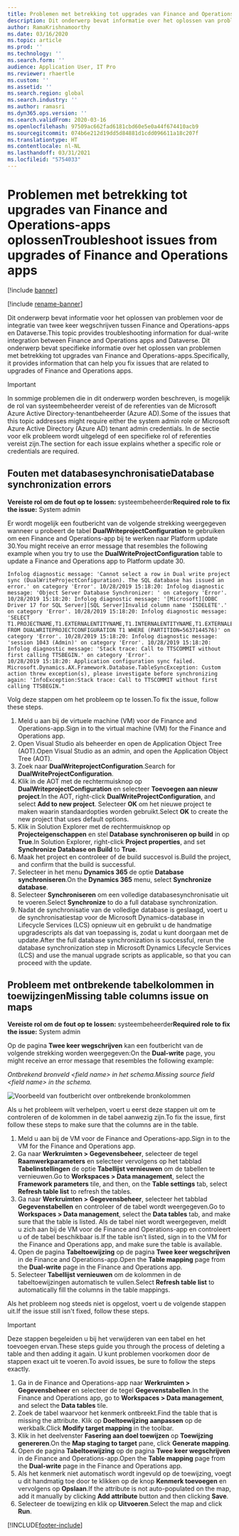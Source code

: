 ```yaml
---
title: Problemen met betrekking tot upgrades van Finance and Operations-apps oplossen
description: Dit onderwerp bevat informatie over het oplossen van problemen met betrekking tot upgrades van Finance and Operations-apps.
author: RamaKrishnamoorthy
ms.date: 03/16/2020
ms.topic: article
ms.prod: ''
ms.technology: ''
ms.search.form: ''
audience: Application User, IT Pro
ms.reviewer: rhaertle
ms.custom: ''
ms.assetid: ''
ms.search.region: global
ms.search.industry: ''
ms.author: ramasri
ms.dyn365.ops.version: ''
ms.search.validFrom: 2020-03-16
ms.openlocfilehash: 97509ac662fad6181cbd60e5e0a44f674410acb9
ms.sourcegitcommit: 074b6e212d19dd5d84881d1cdd096611a18c207f
ms.translationtype: HT
ms.contentlocale: nl-NL
ms.lasthandoff: 03/31/2021
ms.locfileid: "5754033"
---
```

# <a name="troubleshoot-issues-from-upgrades-of-finance-and-operations-apps"></a><span data-ttu-id="560e6-103">Problemen met betrekking tot upgrades van Finance and Operations-apps oplossen</span><span class="sxs-lookup"><span data-stu-id="560e6-103">Troubleshoot issues from upgrades of Finance and Operations apps</span></span>

[!include [banner](../../includes/banner.md)]

[!include [rename-banner](~/includes/cc-data-platform-banner.md)]



<span data-ttu-id="560e6-104">Dit onderwerp bevat informatie voor het oplossen van problemen voor de integratie van twee keer wegschrijven tussen Finance and Operations-apps en Dataverse.</span><span class="sxs-lookup"><span data-stu-id="560e6-104">This topic provides troubleshooting information for dual-write integration between Finance and Operations apps and Dataverse.</span></span> <span data-ttu-id="560e6-105">Dit onderwerp bevat specifieke informatie over het oplossen van problemen met betrekking tot upgrades van Finance and Operations-apps.</span><span class="sxs-lookup"><span data-stu-id="560e6-105">Specifically, it provides information that can help you fix issues that are related to upgrades of Finance and Operations apps.</span></span>

> [!IMPORTANT]
> <span data-ttu-id="560e6-106">In sommige problemen die in dit onderwerp worden beschreven, is mogelijk de rol van systeembeheerder vereist of de referenties van de Microsoft Azure Active Directory-tenantbeheerder (Azure AD).</span><span class="sxs-lookup"><span data-stu-id="560e6-106">Some of the issues that this topic addresses might require either the system admin role or Microsoft Azure Active Directory (Azure AD) tenant admin credentials.</span></span> <span data-ttu-id="560e6-107">In de sectie voor elk probleem wordt uitgelegd of een specifieke rol of referenties vereist zijn.</span><span class="sxs-lookup"><span data-stu-id="560e6-107">The section for each issue explains whether a specific role or credentials are required.</span></span>

## <a name="database-synchronization-errors"></a><span data-ttu-id="560e6-108">Fouten met databasesynchronisatie</span><span class="sxs-lookup"><span data-stu-id="560e6-108">Database synchronization errors</span></span>

<span data-ttu-id="560e6-109">**Vereiste rol om de fout op te lossen:** systeembeheerder</span><span class="sxs-lookup"><span data-stu-id="560e6-109">**Required role to fix the issue:** System admin</span></span>

<span data-ttu-id="560e6-110">Er wordt mogelijk een foutbericht van de volgende strekking weergegeven wanneer u probeert de tabel **DualWriteprojectConfiguration** te gebruiken om een Finance and Operations-app bij te werken naar Platform update 30.</span><span class="sxs-lookup"><span data-stu-id="560e6-110">You might receive an error message that resembles the following example when you try to use the **DualWriteProjectConfiguration** table to update a Finance and Operations app to Platform update 30.</span></span>

```console
Infolog diagnostic message: 'Cannot select a row in Dual write project sync (DualWriteProjectConfiguration). The SQL database has issued an error.' on category 'Error'. 10/28/2019 15:18:20: Infolog diagnostic message: 'Object Server Database Synchronizer: ' on category 'Error'. 10/28/2019 15:18:20: Infolog diagnostic message: '[Microsoft][ODBC Driver 17 for SQL Server][SQL Server]Invalid column name 'ISDELETE'.' on category 'Error'. 10/28/2019 15:18:20: Infolog diagnostic message: 'SELECT T1.PROJECTNAME,T1.EXTERNALENTITYNAME,T1.INTERNALENTITYNAME,T1.EXTERNALENVIRONMENTURL,T1.STATUS,T1.ENABLEBATCHLOOKUP,T1.PARTITIONMAP,T1.QUERYFILTEREXPRESSION,T1.INTEGRATIONKEY,T1.ISDELETE,T1.ISDEBUGMODE,T1.RECVERSION,T1.PARTITION,T1.RECID FROM DUALWRITEPROJECTCONFIGURATION T1 WHERE (PARTITION=5637144576)' on category 'Error'. 10/28/2019 15:18:20: Infolog diagnostic message: 'session 1043 (Admin)' on category 'Error'. 10/28/2019 15:18:20: Infolog diagnostic message: 'Stack trace: Call to TTSCOMMIT without first calling TTSBEGIN.' on category 'Error'.
10/28/2019 15:18:20: Application configuration sync failed.
Microsoft.Dynamics.AX.Framework.Database.TableSyncException: Custom action threw exception(s), please investigate before synchronizing again: 'InfoException:Stack trace: Call to TTSCOMMIT without first calling TTSBEGIN."
```

<span data-ttu-id="560e6-111">Volg deze stappen om het probleem op te lossen.</span><span class="sxs-lookup"><span data-stu-id="560e6-111">To fix the issue, follow these steps.</span></span>

1. <span data-ttu-id="560e6-112">Meld u aan bij de virtuele machine (VM) voor de Finance and Operations-app.</span><span class="sxs-lookup"><span data-stu-id="560e6-112">Sign in to the virtual machine (VM) for the Finance and Operations app.</span></span>
2. <span data-ttu-id="560e6-113">Open Visual Studio als beheerder en open de Application Object Tree (AOT).</span><span class="sxs-lookup"><span data-stu-id="560e6-113">Open Visual Studio as an admin, and open the Application Object Tree (AOT).</span></span>
3. <span data-ttu-id="560e6-114">Zoek naar **DualWriteprojectConfiguration**.</span><span class="sxs-lookup"><span data-stu-id="560e6-114">Search for **DualWriteProjectConfiguration**.</span></span>
4. <span data-ttu-id="560e6-115">Klik in de AOT met de rechtermuisknop op **DualWriteprojectConfiguration** en selecteer **Toevoegen aan nieuw project**.</span><span class="sxs-lookup"><span data-stu-id="560e6-115">In the AOT, right-click **DualWriteProjectConfiguration**, and select **Add to new project**.</span></span> <span data-ttu-id="560e6-116">Selecteer **OK** om het nieuwe project te maken waarin standaardopties worden gebruikt.</span><span class="sxs-lookup"><span data-stu-id="560e6-116">Select **OK** to create the new project that uses default options.</span></span>
5. <span data-ttu-id="560e6-117">Klik in Solution Explorer met de rechtermuisknop op **Projecteigenschappen** en stel **Database synchroniseren op build** in op **True**.</span><span class="sxs-lookup"><span data-stu-id="560e6-117">In Solution Explorer, right-click **Project properties**, and set **Synchronize Database on Build** to **True**.</span></span>
6. <span data-ttu-id="560e6-118">Maak het project en controleer of de build succesvol is.</span><span class="sxs-lookup"><span data-stu-id="560e6-118">Build the project, and confirm that the build is successful.</span></span>
7. <span data-ttu-id="560e6-119">Selecteer in het menu **Dynamics 365** de optie **Database synchroniseren**.</span><span class="sxs-lookup"><span data-stu-id="560e6-119">On the **Dynamics 365** menu, select **Synchronize database**.</span></span>
8. <span data-ttu-id="560e6-120">Selecteer **Synchroniseren** om een volledige databasesynchronisatie uit te voeren.</span><span class="sxs-lookup"><span data-stu-id="560e6-120">Select **Synchronize** to do a full database synchronization.</span></span>
9. <span data-ttu-id="560e6-121">Nadat de synchronisatie van de volledige database is geslaagd, voert u de synchronisatiestap voor de Microsoft Dynamics-database in Lifecycle Services (LCS) opnieuw uit en gebruikt u de handmatige upgradescripts als dat van toepassing is, zodat u kunt doorgaan met de update.</span><span class="sxs-lookup"><span data-stu-id="560e6-121">After the full database synchronization is successful, rerun the database synchronization step in Microsoft Dynamics Lifecycle Services (LCS) and use the manual upgrade scripts as applicable, so that you can proceed with the update.</span></span>

## <a name="missing-table-columns-issue-on-maps"></a><span data-ttu-id="560e6-122">Probleem met ontbrekende tabelkolommen in toewijzingen</span><span class="sxs-lookup"><span data-stu-id="560e6-122">Missing table columns issue on maps</span></span>

<span data-ttu-id="560e6-123">**Vereiste rol om de fout op te lossen:** systeembeheerder</span><span class="sxs-lookup"><span data-stu-id="560e6-123">**Required role to fix the issue:** System admin</span></span>

<span data-ttu-id="560e6-124">Op de pagina **Twee keer wegschrijven** kan een foutbericht van de volgende strekking worden weergegeven:</span><span class="sxs-lookup"><span data-stu-id="560e6-124">On the **Dual-write** page, you might receive an error message that resembles the following example:</span></span>

<span data-ttu-id="560e6-125">*Ontbrekend bronveld \<field name\> in het schema.*</span><span class="sxs-lookup"><span data-stu-id="560e6-125">*Missing source field \<field name\> in the schema.*</span></span>

![Voorbeeld van foutbericht over ontbrekende bronkolommen](media/error_missing_field.png)

<span data-ttu-id="560e6-127">Als u het probleem wilt verhelpen, voert u eerst deze stappen uit om te controleren of de kolommen in de tabel aanwezig zijn.</span><span class="sxs-lookup"><span data-stu-id="560e6-127">To fix the issue, first follow these steps to make sure that the columns are in the table.</span></span>

1. <span data-ttu-id="560e6-128">Meld u aan bij de VM voor de Finance and Operations-app.</span><span class="sxs-lookup"><span data-stu-id="560e6-128">Sign in to the VM for the Finance and Operations app.</span></span>
2. <span data-ttu-id="560e6-129">Ga naar **Werkruimten \> Gegevensbeheer**, selecteer de tegel **Raamwerkparameters** en selecteer vervolgens op het tabblad **Tabelinstellingen** de optie **Tabellijst vernieuwen** om de tabellen te vernieuwen.</span><span class="sxs-lookup"><span data-stu-id="560e6-129">Go to **Workspaces \> Data management**, select the **Framework parameters** tile, and then, on the **Table settings** tab, select **Refresh table list** to refresh the tables.</span></span>
3. <span data-ttu-id="560e6-130">Ga naar **Werkruimten \> Gegevensbeheer**, selecteer het tabblad **Gegevenstabellen** en controleer of de tabel wordt weergegeven.</span><span class="sxs-lookup"><span data-stu-id="560e6-130">Go to **Workspaces \> Data management**, select the **Data tables** tab, and make sure that the table is listed.</span></span> <span data-ttu-id="560e6-131">Als de tabel niet wordt weergegeven, meldt u zich aan bij de VM voor de Finance and Operations-app en controleert u of de tabel beschikbaar is.</span><span class="sxs-lookup"><span data-stu-id="560e6-131">If the table isn't listed, sign in to the VM for the Finance and Operations app, and make sure the table is available.</span></span>
4. <span data-ttu-id="560e6-132">Open de pagina **Tabeltoewijzing** op de pagina **Twee keer wegschrijven** in de Finance and Operations-app.</span><span class="sxs-lookup"><span data-stu-id="560e6-132">Open the **Table mapping** page from the **Dual-write** page in the Finance and Operations app.</span></span>
5. <span data-ttu-id="560e6-133">Selecteer **Tabellijst vernieuwen** om de kolommen in de tabeltoewijzingen automatisch te vullen.</span><span class="sxs-lookup"><span data-stu-id="560e6-133">Select **Refresh table list** to automatically fill the columns in the table mappings.</span></span>

<span data-ttu-id="560e6-134">Als het probleem nog steeds niet is opgelost, voert u de volgende stappen uit.</span><span class="sxs-lookup"><span data-stu-id="560e6-134">If the issue still isn't fixed, follow these steps.</span></span>

> [!IMPORTANT]
> <span data-ttu-id="560e6-135">Deze stappen begeleiden u bij het verwijderen van een tabel en het toevoegen ervan.</span><span class="sxs-lookup"><span data-stu-id="560e6-135">These steps guide you through the process of deleting a table and then adding it again.</span></span> <span data-ttu-id="560e6-136">U kunt problemen voorkomen door de stappen exact uit te voeren.</span><span class="sxs-lookup"><span data-stu-id="560e6-136">To avoid issues, be sure to follow the steps exactly.</span></span>

1. <span data-ttu-id="560e6-137">Ga in de Finance and Operations-app naar **Werkruimten \> Gegevensbeheer** en selecteer de tegel **Gegevenstabellen**.</span><span class="sxs-lookup"><span data-stu-id="560e6-137">In the Finance and Operations app, go to **Workspaces \> Data management**, and select the **Data tables** tile.</span></span>
2. <span data-ttu-id="560e6-138">Zoek de tabel waarvoor het kenmerk ontbreekt.</span><span class="sxs-lookup"><span data-stu-id="560e6-138">Find the table that is missing the attribute.</span></span> <span data-ttu-id="560e6-139">Klik op **Doeltoewijzing aanpassen** op de werkbalk.</span><span class="sxs-lookup"><span data-stu-id="560e6-139">Click **Modify target mapping** in the toolbar.</span></span>
3. <span data-ttu-id="560e6-140">Klik in het deelvenster **Fasering aan doel toewijzen** op **Toewijzing genereren**.</span><span class="sxs-lookup"><span data-stu-id="560e6-140">On the **Map staging to target** pane, click **Generate mapping**.</span></span>
4. <span data-ttu-id="560e6-141">Open de pagina **Tabeltoewijzing** op de pagina **Twee keer wegschrijven** in de Finance and Operations-app.</span><span class="sxs-lookup"><span data-stu-id="560e6-141">Open the **Table mapping** page from the **Dual-write** page in the Finance and Operations app.</span></span>
5. <span data-ttu-id="560e6-142">Als het kenmerk niet automatisch wordt ingevuld op de toewijzing, voegt u dit handmatig toe door te klikken op de knop **Kenmerk toevoegen** en vervolgens op **Opslaan**.</span><span class="sxs-lookup"><span data-stu-id="560e6-142">If the attribute is not auto-populated on the map, add it manually by clicking **Add attribute** button and then clicking **Save**.</span></span> 
6. <span data-ttu-id="560e6-143">Selecteer de toewijzing en klik op **Uitvoeren**.</span><span class="sxs-lookup"><span data-stu-id="560e6-143">Select the map and click **Run**.</span></span>


[!INCLUDE[footer-include](../../../../includes/footer-banner.md)]